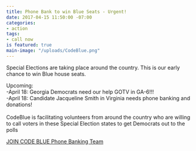 ```yaml
---
title: Phone Bank to win Blue Seats - Urgent!
date: 2017-04-15 11:50:00 -07:00
categories:
- action
tags:
- call now
is featured: true
main-image: "/uploads/CodeBlue.png"
---
```


Special Elections are taking place around the country. This is our early chance to win Blue house seats.

Upcoming:\
-April 18: Georgia Democrats need our help GOTV in GA-6!!!\
-April 18: Candidate Jacqueline Smith in Virginia needs phone banking and donations!\
\
CodeBlue is facilitating volunteers from around the country who are willing to call voters in these Special Election states to get Democrats out to the polls

[JOIN CODE BLUE Phone Banking Team](http://www.facebook.com/joincodeblue)